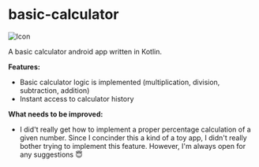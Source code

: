 # basic-calculator
![Icon](https://raw.github.com/AlexPopov487/basic-calculator/master/app/src/main/res/mipmap-xxxhdpi/ic_launcher_round.png)


A basic calculator android app written in Kotlin. 

**Features:**
* Basic calculator logic is implemented (multiplication, division, subtraction, addition)
* Instant access to calculator history

**What needs to be improved:**
* I did't really get how to implement a proper percentage calculation of a given number. 
Since I concinder this a kind of a toy app, I didn't really bother trying to implement this feature. However, I'm always open for any suggestions 😇
